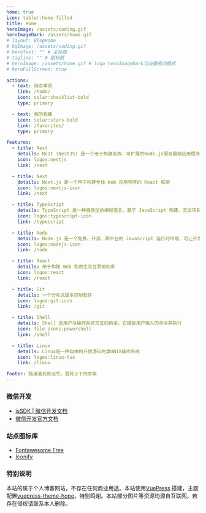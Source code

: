 ```yaml
---
home: true
icon: tabler:home-filled
title: Home
heroImage: /assets/coding.gif
heroImageDark: /assets/home.gif
# layout: BlogHome
# bgImage: /assets/coding.gif
# heroText: "" # 主标题
# tagline: "" # 副标题
# heroImage: /assets/home.gif # logo heroImageDark可设置夜间模式
# heroFullScreen: true

actions:
  - text: 待办事项
    link: /todo/
    icon: solar:checklist-bold
    type: primary

  - text: 我的收藏
    icon: solar:stars-bold
    link: /favorites/
    type: primary

features:
  - title: Nest
    details: Nest (NestJS) 是一个用于构建高效、可扩展的Node.js服务器端应用程序的框架
    icon: logos:nestjs
    link: /nest

  - title: Next
    details: Next.js 是一个用于构建全栈 Web 应用程序的 React 框架
    icon: logos:nextjs-icon
    link: /next

  - title: TypeScript
    details: TypeScript 是一种强类型的编程语言，基于 JavaScript 构建，无论项目规模如何，都能为你提供更强大的开发工具
    icon: logos:typescript-icon
    link: /typescript

  - title: Node
    details: Node.js 是一个免费、开源、跨平台的 JavaScript 运行时环境，可让开发人员创建服务器、Web 应用程序、命令行工具和脚本。
    icon: logos:nodejs-icon
    link: /node

  - title: React
    details: 用于构建 Web 和原生交互界面的库
    icon: logos:react
    link: /react

  - title: Git
    details: 一个分布式版本控制软件
    icon: logos:git-icon
    link: /git

  - title: Shell
    details: Shell 是用户与操作系统交互的桥梁，它接受用户输入的命令并执行
    icon: file-icons:powershell
    link: /shell

  - title: Linux
    details: Linux是一种自由和开放源码的类UNIX操作系统
    icon: logos:linux-tux
    link: /linux

footer: 路漫漫其修远兮，吾将上下而求索
---
```


### 微信开发

- [jsSDK | 微信开发文档](https://developers.weixin.qq.com/doc/offiaccount/OA_Web_Apps/JS-SDK.html)
- [微信开发官方文档](https://developers.weixin.qq.com/doc/)

### 站点图标库

- [Fontawesome Free](https://fontawesome.com/search?q=home&o=r&m=free)
- [Iconify](https://icon-sets.iconify.design/)

### 特别说明

本站的属于个人博客网站，不存在任何商业用途。本站使用[VuePress](https://github.com/vuejs/vuepress) 搭建，主题配置[vuepress-theme-hope](https://github.com/vuepress-theme-hope/vuepress-theme-hope)，特别鸣谢。本站部分图片等资源均源自互联网，若存在侵权请联系本人删除。
